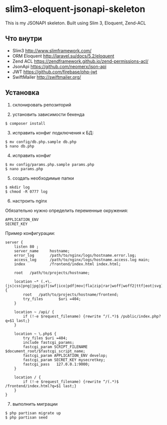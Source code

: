 # slim3-eloquent-jsonapi-skeleton
This is my JSONAPI skeleton. Built using Slim 3, Eloquent, Zend-ACL

## Что внутри
* Slim3 http://www.slimframework.com/
* ORM Eloquent http://laravel.su/docs/5.2/eloquent
* Zend ACL https://zendframework.github.io/zend-permissions-acl/
* JsonApi https://github.com/neomerx/json-api
* JWT https://github.com/firebase/php-jwt
* SwiftMailer http://swiftmailer.org/

## Установка
1) склонировать репозиторий

2) установить зависимости бекенда
```
$ composer install
```

3) исправить конфиг подключения к БД:
```
$ mv config/db.php.sample db.php
$ nano db.php
```

4) исправить конфиг
```
$ mv config/params.php.sample params.php
$ nano params.php
```

5) создать необходимые папки
```
$ mkdir log
$ chmod -R 0777 log
```

6) настроить nginx

Обязательно нужно определить переменные окружения:
```
APPLICATION_ENV
SECRET_KEY
```

Пример конфигурации:
```
server {
    listen 80 ;
    server_name     hostname;
    error_log       /path/to/nginx/logs/hostname.error.log;
    access_log      /path/to/nginx/logs/hostname.access.log main;
    index           /frontend/index.html index.html;

    root   /path/to/projects/hostname;

    location ~* (.+\.(js|css|png|jpg|gif|swf|ico|pdf|mov|fla|zip|rar|woff|woff2|ttf|eot|svg))$ {
        root   /path/to/projects/hostname/frontend;
        try_files       $uri =404;
    }

    location ~ /api/ {
        if (!-e $request_filename) {rewrite ^/(.*)$ /public/index.php?q=$1 last;}
    }

    location ~ \.php$ {
        try_files $uri =404;
        include fastcgi_params;
        fastcgi_param SCRIPT_FILENAME $document_root/$fastcgi_script_name;
        fastcgi_param APPLICATION_ENV develop;
        fastcgi_param SECRET_KEY mysecretkey;
        fastcgi_pass   127.0.0.1:9000;
    }

    location / {
        if (!-e $request_filename) {rewrite ^/(.*)$ /frontend/index.html?q=$1 last;}
    }
}
```

7) выполнить миграции
```
$ php partisan migrate up
$ php partisan seed
```